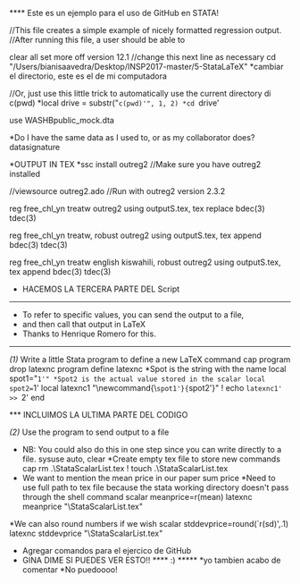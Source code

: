 **** Este es un ejemplo para el uso de GitHub en STATA!

//This file creates a simple example of nicely formatted regression output.
//After running this file, a user should be able to 

clear all 
set more off 
version 12.1
//change this next line as necessary
cd "/Users/bianisaavedra/Desktop/INSP2017-master/5-StataLaTeX"
	 *cambiar el directorio, este es el de mi computadora

//Or, just use this little trick to automatically use the current directory
di c(pwd)
*local drive = substr("`c(pwd)'", 1, 2)
*cd `drive'

use WASHBpublic_mock.dta

*Do I have the same data as I used to, or as my collaborator does?
datasignature


*OUTPUT IN TEX
*ssc install outreg2 //Make sure you have outreg2 installed

//viewsource outreg2.ado
//Run with outreg2 version 2.3.2

reg free_chl_yn treatw
outreg2 using outputS.tex, tex replace bdec(3) tdec(3)

reg free_chl_yn treatw, robust
outreg2 using outputS.tex, tex append bdec(3) tdec(3)

reg free_chl_yn treatw english kiswahili, robust
outreg2 using outputS.tex, tex append bdec(3) tdec(3)

* HACEMOS LA TERCERA PARTE DEL Script 

****************************************
* To refer to specific values, you can send the output to a file, 
* and then call that output in LaTeX
* Thanks to Henrique Romero for this.
****************************************

*(1)* Write a little Stata program to define a new LaTeX command
cap program drop latexnc
program define latexnc
*Spot is the string with the name
local spot1="`1'"
*Spot2 is the actual value stored in the scalar
local spot2=`1'
local latexnc1 "\newcommand{\\`spot1'}{`spot2'}"
! echo `latexnc1' >> `2' 
end 

*** INCLUIMOS LA ULTIMA PARTE DEL CODIGO

*(2)* Use the program to send output to a file
* NB: You could also do this in one step since you can write directly to a file.
sysuse auto, clear
*Create empty tex file to store new commands
cap rm .\StataScalarList.tex
! touch .\StataScalarList.tex
* We want to mention the mean price in our paper 
sum price 
*Need to use full path to tex file because the stata working directory doesn't pass through the shell command 
scalar meanprice=r(mean)
latexnc meanprice "\StataScalarList.tex"

*We can also round numbers if we wish 
scalar stddevprice=round(`r(sd)',.1) 
latexnc stddevprice "\StataScalarList.tex"

* Agregar comandos para el ejercico de GitHub
* GINA DIME SI PUEDES VER ESTO!!
**** :) *****
*yo tambien acabo de comentar
*No puedoooo!

